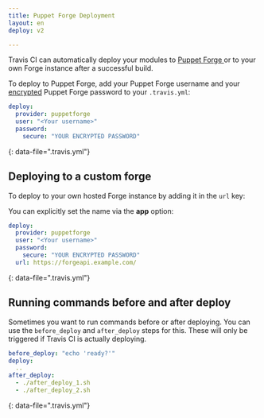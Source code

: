 ```yaml
---
title: Puppet Forge Deployment
layout: en
deploy: v2

---
```




Travis CI can automatically deploy your modules to [Puppet Forge ](https://forge.puppet.com/) or to your own Forge instance after a successful build.

To deploy to Puppet Forge, add your Puppet Forge username and your
[encrypted](/user/encryption-keys/#usage) Puppet Forge password to your
`.travis.yml`:

```yaml
deploy:
  provider: puppetforge
  user: "<Your username>"
  password:
    secure: "YOUR ENCRYPTED PASSWORD"
```
{: data-file=".travis.yml"}

## Deploying to a custom forge

To deploy to your own hosted Forge instance by adding it in the `url` key:

You can explicitly set the name via the **app** option:

```yaml
deploy:
  provider: puppetforge
  user: "<Your username>"
  password:
    secure: "YOUR ENCRYPTED PASSWORD"
  url: https://forgeapi.example.com/
```
{: data-file=".travis.yml"}

## Running commands before and after deploy

Sometimes you want to run commands before or after deploying. You can use
the `before_deploy` and `after_deploy` steps for this. These will only be
triggered if Travis CI is actually deploying.

```yaml
before_deploy: "echo 'ready?'"
deploy:
  ..
after_deploy:
  - ./after_deploy_1.sh
  - ./after_deploy_2.sh
```
{: data-file=".travis.yml"}
